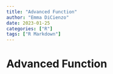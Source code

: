 ```yaml
---
title: "Advanced Function"
author: "Emma DiCienzo"
date: 2023-01-25
categories: ["R"]
tags: ["R Markdown"]
---
```




# Advanced Function  


